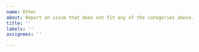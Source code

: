 ```yaml
---
name: Other
about: Report an issue that does not fit any of the categories above.
title: ''
labels: ''
assignees: ''

---
```



